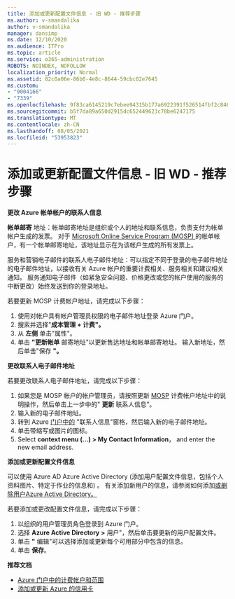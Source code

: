 ```yaml
---
title: 添加或更新配置文件信息 - 旧 WD - 推荐步骤
ms.author: v-smandalika
author: v-smandalika
manager: dansimp
ms.date: 12/10/2020
ms.audience: ITPro
ms.topic: article
ms.service: o365-administration
ROBOTS: NOINDEX, NOFOLLOW
localization_priority: Normal
ms.assetid: 82c0a06e-86b0-4e8c-8644-59cbc02e7645
ms.custom:
- "9004166"
- "7339"
ms.openlocfilehash: 9f83ca6145219c7ebee94315b177a6922391f526514fbf2c846f9a26a44228ba
ms.sourcegitcommit: b5f7da89a650d2915dc652449623c78be6247175
ms.translationtype: MT
ms.contentlocale: zh-CN
ms.lasthandoff: 08/05/2021
ms.locfileid: "53953823"
---
```

# <a name="add-or-update-profile-information---legacy-wd---recommended-steps"></a>添加或更新配置文件信息 - 旧 WD - 推荐步骤

**更改 Azure 帐单帐户的联系人信息**

**帐单邮寄** 地址：帐单邮寄地址是组织或个人的地址和联系信息，负责支付为帐单帐户生成的发票。 对于 [Microsoft Online Service Program (MOSP) ](https://docs.microsoft.com/azure/cost-management-billing/manage/change-azure-account-profile#update-an-mosp-billing-account-address)的帐单帐户，有一个帐单邮寄地址，该地址显示在为该帐户生成的所有发票上。

服务和营销电子邮件的联系人电子邮件地址：可以指定不同于登录的电子邮件地址的电子邮件地址[](https://docs.microsoft.com/azure/cost-management-billing/manage/change-azure-account-profile#change-your-contact-email-address)，以接收有关 Azure 帐户的重要计费相关、服务相关和建议相关通知。 服务通知电子邮件（如紧急安全问题、价格更改或您的帐户使用的服务的中断更改）始终发送到你的登录地址。

若要更新 MOSP 计费帐户地址，请完成以下步骤：
1. 使用对帐户具有帐户管理员权限的电子邮件地址登录 Azure 门户。
2. 搜索并选择"**成本管理 + 计费"。** 
3. 从 **左侧** 单击"属性"。 
4. 单击 **"更新帐单** 邮寄地址"以更新售达地址和帐单邮寄地址。 输入新地址，然后单击"保存 **"。**

**更改联系人电子邮件地址** 

若要更改联系人电子邮件地址，请完成以下步骤：
1. 如果您是 MOSP 帐户的帐户管理员，请按照更新 [MOSP](https://docs.microsoft.com/azure/cost-management-billing/manage/change-azure-account-profile#update-an-mosp-billing-account-address) 计费帐户地址中的说明操作，然后单击上一步中的" **更新** 联系人信息"。 
2. 输入新的电子邮件地址。 
3. 转到 Azure [门户中的](https://ms.portal.azure.com/) "联系人信息"窗格，然后输入新的电子邮件地址。 
4. 单击带缩写或图片的图标。 
5. Select **context menu (...) > My Contact Information**， and enter the new email address.

**添加或更新配置文件信息**

可以使用 Azure AD Azure Active Directory (添加用户配置文件信息，包括个人资料图片、特定于作业的信息和) 。 有关添加新用户的信息，请参阅如何添加[或删除用户Azure Active Directory。](https://docs.microsoft.com/azure/active-directory/fundamentals/add-users-azure-active-directory)

若要添加或更改配置文件信息，请完成以下步骤：

1. 以组织的用户管理员角色登录到 Azure 门户。
2. 选择 **Azure Active Directory >** 用户"，然后单击要更新的用户配置文件。 
3. 单击 **"** 编辑"可以选择添加或更新每个可用部分中包含的信息。 
4. 单击 **保存**。

**推荐文档**

- [Azure 门户中的计费帐户和范围](https://docs.microsoft.com/azure/cost-management-billing/manage/view-all-accounts) 
- [添加或更新 Azure 的信用卡](https://docs.microsoft.com/azure/cost-management-billing/manage/change-credit-card)


